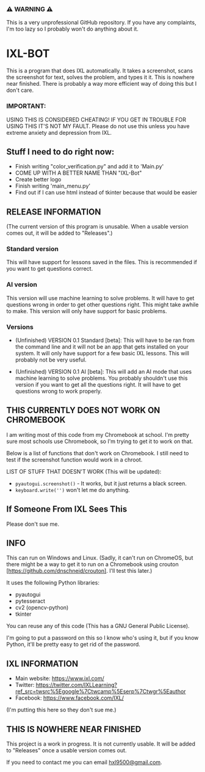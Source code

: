 ### ⚠ WARNING ⚠
This is a very unprofessional GitHub repository. If you have any complaints, I'm too lazy so I probably won't do anything about it.

# IXL-BOT
This is a program that does IXL automatically. It takes a screenshot, scans the screenshot for text, solves the problem, and types it it. This is nowhere near finished. There is probably a way more efficient way of doing this but I don't care.

### IMPORTANT:
USING THIS IS CONSIDERED CHEATING! IF YOU GET IN TROUBLE FOR USING THIS IT'S NOT MY FAULT. Please do not use this unless you have extreme anxiety and depression from IXL.

## Stuff I need to do right now:
 - Finish writing "color_verification.py" and add it to 'Main.py'
 - COME UP WITH A BETTER NAME THAN "IXL-Bot"
 - Create better logo
 - Finish writing 'main_menu.py'
 - Find out if I can use html instead of tkinter because that would be easier

## RELEASE INFORMATION
(The current version of this program is unusable. When a usable version comes out, it will be added to "Releases".)

### Standard version
This will have support for lessons saved in the files. This is recommended if you want to get questions correct.

### AI version
This version will use machine learning to solve problems. It will have to get questions wrong in order to get other questions right. This might take awhile to make. This version will only have support for basic problems.

### Versions
 - (Unfinished) VERSION 0.1 Standard [beta]: This will have to be ran from the command line and it will not be an app that gets installed on your system. It will only have support for a few basic IXL lessons. This will probably not be very useful.

 - (Unfinished) VERSION 0.1 AI [beta]: This will add an AI mode that uses machine learning to solve problems. You probably shouldn't use this version if you want to get all the questions right. It will have to get questions wrong to work properly.

## THIS CURRENTLY DOES NOT WORK ON CHROMEBOOK
I am writing most of this code from my Chromebook at school. I'm pretty sure most schools use Chromebook, so I'm trying to get it to work on that.

Below is a list of functions that don't work on Chromebook.
I still need to test if the screenshot function would work in a chroot.

LIST OF STUFF THAT DOESN'T WORK (This will be updated):
- ```pyautogui.screenshot()``` - It works, but it just returns a black screen.
- ```keyboard.write('')``` won't let me do anything.

## If Someone From IXL Sees This
Please don't sue me.

## INFO
 This can run on Windows and Linux. (Sadly, it can't run on ChromeOS, but there might be a way to get it to run on a Chromebook using crouton [https://github.com/dnschneid/crouton]. I'll test this later.)

 It uses the following Python libraries:
- pyautogui
- pytesseract
- cv2 (opencv-python)
- tkinter

You can reuse any of this code (This has a GNU General Public License).

I'm going to put a password on this so I know who's using it, but if you know Python, it'll be pretty easy to get rid of the password.

## IXL INFORMATION
- Main website: https://www.ixl.com/
- Twitter: https://twitter.com/IXLLearning?ref_src=twsrc%5Egoogle%7Ctwcamp%5Eserp%7Ctwgr%5Eauthor
- Facebook: https://www.facebook.com/IXL/

(I'm putting this here so they don't sue me.)

## THIS IS NOWHERE NEAR FINISHED
This project is a work in progress. It is not currently usable. It will be added to "Releases" once a usable version comes out.

If you need to contact me you can email [hxl9500@gmail.com](mailto:hxl5900@gmail.com?subject=[IXL-Bot]%20Source%20Han%20Sans).
